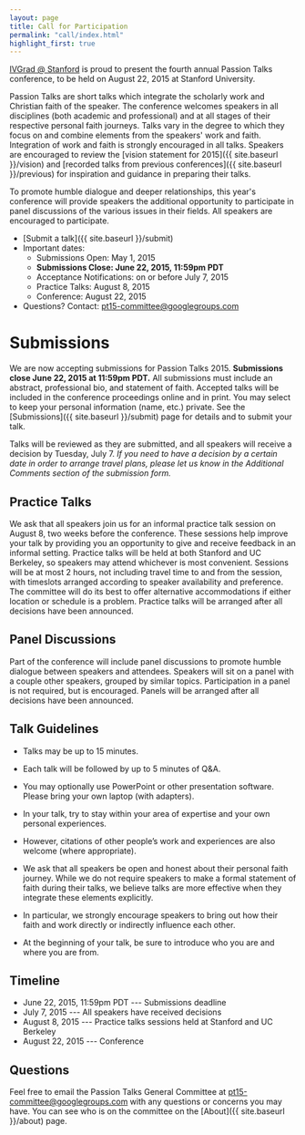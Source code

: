 ```yaml
---
layout: page
title: Call for Participation
permalink: "call/index.html"
highlight_first: true
---
```


[IVGrad @ Stanford](http://ivgrad.stanford.edu/) is proud
to present the fourth annual Passion Talks conference, to be held on
August 22, 2015 at Stanford University.

Passion Talks are short talks which integrate the scholarly work and
Christian faith of the speaker. The conference welcomes speakers in
all disciplines (both academic and professional) and at all stages of
their respective personal faith journeys. Talks vary in the degree to
which they focus on and combine elements from the speakers' work and
faith. Integration of work and faith is strongly encouraged in all
talks. Speakers are encouraged to review the
[vision statement for 2015]({{ site.baseurl }}/vision) and
[recorded talks from previous conferences]({{ site.baseurl }}/previous)
for inspiration and guidance in preparing their talks.

To promote humble dialogue and deeper relationships, this year's
conference will provide speakers the additional opportunity to
participate in panel discussions of the various issues in their
fields. All speakers are encouraged to participate.

  * [Submit a talk]({{ site.baseurl }}/submit)
  * Important dates:
      * Submissions Open: May 1, 2015
      * **Submissions Close: June 22, 2015, 11:59pm PDT**
      * Acceptance Notifications: on or before July 7, 2015
      * Practice Talks: August 8, 2015
      * Conference: August 22, 2015
  * Questions? Contact: <pt15-committee@googlegroups.com>

# Submissions

We are now accepting submissions for Passion Talks 2015. **Submissions
close June 22, 2015 at 11:59pm PDT.** All submissions must include an
abstract, professional bio, and statement of faith. Accepted talks
will be included in the conference proceedings online and in
print. You may select to keep your personal information (name, etc.)
private. See the [Submissions]({{ site.baseurl }}/submit)
page for details and to submit your talk.

Talks will be reviewed as they are submitted, and all speakers will
receive a decision by Tuesday, July 7. *If you need to have a decision
by a certain date in order to arrange travel plans, please let us know
in the Additional Comments section of the submission form.*

## Practice Talks

We ask that all speakers join us for an informal practice talk
session on August 8, two weeks before the conference. These sessions
help improve your talk by providing you an opportunity to give and
receive feedback in an informal setting. Practice talks will be held
at both Stanford and UC Berkeley, so speakers may attend whichever is
most convenient. Sessions will be at most 2 hours, not including
travel time to and from the session, with timeslots arranged according
to speaker availability and preference. The committee will do its best
to offer alternative accommodations if either location or schedule is
a problem. Practice talks will be arranged after all decisions have
been announced.

## Panel Discussions

Part of the conference will include panel discussions to promote
humble dialogue between speakers and attendees. Speakers will sit on a
panel with a couple other speakers, grouped by similar
topics. Participation in a panel is not required, but is
encouraged. Panels will be arranged after all decisions have been
announced.

## Talk Guidelines

  * Talks may be up to 15 minutes.

  * Each talk will be followed by up to 5 minutes of Q&A.

  * You may optionally use PowerPoint or other presentation
    software. Please bring your own laptop (with adapters).

  * In your talk, try to stay within your area of expertise and your
    own personal experiences.

  * However, citations of other people’s work and experiences are also
    welcome (where appropriate).

  * We ask that all speakers be open and honest about their personal
    faith journey. While we do not require speakers to make a formal
    statement of faith during their talks, we believe talks are more
    effective when they integrate these elements explicitly.

  * In particular, we strongly encourage speakers to bring out how
    their faith and work directly or indirectly influence each other.

  * At the beginning of your talk, be sure to introduce who you are
    and where you are from.

## Timeline

  * June 22, 2015, 11:59pm PDT --- Submissions deadline
  * July 7, 2015 --- All speakers have received decisions
  * August 8, 2015 --- Practice talks sessions held at Stanford and UC Berkeley
  * August 22, 2015 --- Conference

## Questions

Feel free to email the Passion Talks General Committee at
<pt15-committee@googlegroups.com> with any questions or concerns you
may have. You can see who is on the committee on the
[About]({{ site.baseurl }}/about) page.
